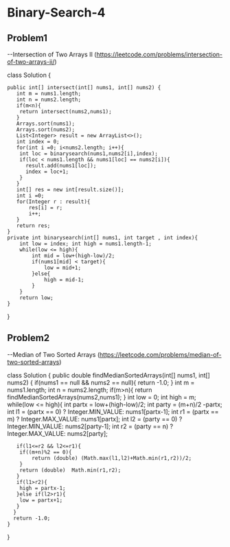 # Binary-Search-4



## Problem1 
--Intersection of Two Arrays II (https://leetcode.com/problems/intersection-of-two-arrays-ii/)

class Solution {
   
    public int[] intersect(int[] nums1, int[] nums2) {
       int m = nums1.length;
       int n = nums2.length;
       if(m<n){
        return intersect(nums2,nums1);
       } 
       Arrays.sort(nums1);
       Arrays.sort(nums2);       
       List<Integer> result = new ArrayList<>();
       int index = 0;
       for(int i =0; i<nums2.length; i++){
        int loc = binarysearch(nums1,nums2[i],index);
        if(loc < nums1.length && nums1[loc] == nums2[i]){
          result.add(nums1[loc]);
          index = loc+1;
        }
       }
       int[] res = new int[result.size()];
       int i =0;
       for(Integer r : result){
           res[i] = r;
           i++;
       }
       return res;
    }
    private int binarysearch(int[] nums1, int target , int index){
        int low = index; int high = nums1.length-1;
        while(low <= high){
            int mid = low+(high-low)/2;                 
            if(nums1[mid] < target){
                low = mid+1;
            }else{
                high = mid-1;
            }
        }
        return low;
    }  
}




## Problem2
--Median of Two Sorted Arrays (https://leetcode.com/problems/median-of-two-sorted-arrays)

class Solution {
    public double findMedianSortedArrays(int[] nums1, int[] nums2) {
      if(nums1 == null && nums2 == null){
        return -1.0;
      }
      int m = nums1.length;
      int n = nums2.length;
      if(m>n){
        return findMedianSortedArrays(nums2,nums1);
      }
      int low = 0;
      int high = m;
      while(low <= high){
       int partx = low+(high-low)/2;
       int party = (m+n)/2 -partx;
       int l1 = (partx == 0) ? Integer.MIN_VALUE: nums1[partx-1];
       int r1 = (partx == m) ? Integer.MAX_VALUE: nums1[partx];
       int l2 = (party == 0) ? Integer.MIN_VALUE: nums2[party-1];
       int r2 = (party == n) ? Integer.MAX_VALUE: nums2[party];

       if(l1<=r2 && l2<=r1){
        if((m+n)%2 == 0){            
            return (double) (Math.max(l1,l2)+Math.min(r1,r2))/2;
        }
        return (double)  Math.min(r1,r2);
       }
       if(l1>r2){
        high = partx-1;
       }else if(l2>r1){
        low = partx+1;
       }
      }
      return -1.0;       
    }
}


